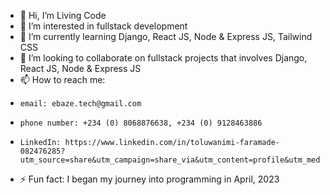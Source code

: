 - 👋 Hi, I’m Living Code
- 👀 I’m interested in fullstack development
- 🌱 I’m currently learning Django, React JS, Node & Express JS, Tailwind CSS
- 💞️ I’m looking to collaborate on fullstack projects that involves Django, React JS, Node & Express JS 
- 📫 How to reach me:
-     email: ebaze.tech@gmail.com
-     phone number: +234 (0) 8068876638, +234 (0) 9128463886
-     LinkedIn: https://www.linkedin.com/in/toluwanimi-faramade-082476285?utm_source=share&utm_campaign=share_via&utm_content=profile&utm_medium=android_app
- ⚡ Fun fact: I began my journey into programming in April, 2023

<!---
ebaze-tech/ebaze-tech is a ✨ special ✨ repository because its `README.md` (this file) appears on your GitHub profile.
You can click the Preview link to take a look at your changes.
--->
